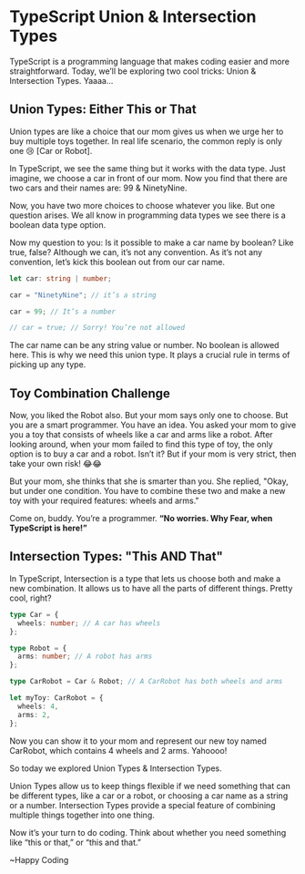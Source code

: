# TypeScript Union & Intersection Types

TypeScript is a programming language that makes coding easier and more straightforward. Today, we’ll be exploring two cool tricks: Union & Intersection Types. Yaaaa…

## Union Types: Either This or That

Union types are like a choice that our mom gives us when we urge her to buy multiple toys together. In real life scenario, the common reply is only one 😢 [Car or Robot].

In TypeScript, we see the same thing but it works with the data type. Just imagine, we choose a car in front of our mom. Now you find that there are two cars and their names are: 99 & NinetyNine.

Now, you have two more choices to choose whatever you like. But one question arises. We all know in programming data types we see there is a boolean data type option.

Now my question to you: Is it possible to make a car name by boolean? Like true, false? Although we can, it’s not any convention. As it’s not any convention, let’s kick this boolean out from our car name.

```typescript
let car: string | number;

car = "NinetyNine"; // it’s a string

car = 99; // It’s a number

// car = true; // Sorry! You’re not allowed
```

The car name can be any string value or number. No boolean is allowed here. This is why we need this union type. It plays a crucial rule in terms of picking up any type.

## Toy Combination Challenge

Now, you liked the Robot also. But your mom says only one to choose. But you are a smart programmer. You have an idea. You asked your mom to give you a toy that consists of wheels like a car and arms like a robot. After looking around, when your mom failed to find this type of toy, the only option is to buy a car and a robot. Isn’t it? But if your mom is very strict, then take your own risk! 😂😂

But your mom, she thinks that she is smarter than you. She replied, "Okay, but under one condition. You have to combine these two and make a new toy with your required features: wheels and arms."

Come on, buddy. You’re a programmer. **“No worries. Why Fear, when TypeScript is here!”**

## Intersection Types: "This AND That"

In TypeScript, Intersection is a type that lets us choose both and make a new combination. It allows us to have all the parts of different things. Pretty cool, right?

```typescript
type Car = {
  wheels: number; // A car has wheels
};

type Robot = {
  arms: number; // A robot has arms
};

type CarRobot = Car & Robot; // A CarRobot has both wheels and arms

let myToy: CarRobot = {
  wheels: 4,
  arms: 2,
};
```

Now you can show it to your mom and represent our new toy named CarRobot, which contains 4 wheels and 2 arms. Yahoooo!

So today we explored Union Types & Intersection Types.

Union Types allow us to keep things flexible if we need something that can be different types, like a car or a robot, or choosing a car name as a string or a number.
Intersection Types provide a special feature of combining multiple things together into one thing.

Now it’s your turn to do coding. Think about whether you need something like “this or that,” or “this and that.”

~Happy Coding
